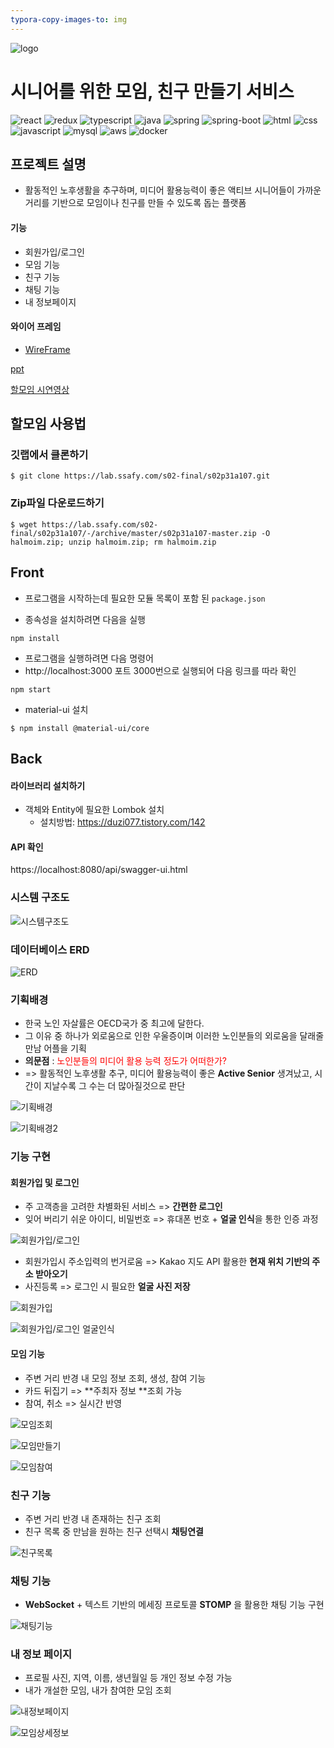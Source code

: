 ```yaml
---
typora-copy-images-to: img
---
```


![logo](./readme/img/logo.jpg)

# 시니어를 위한 모임, 친구 만들기 서비스

![react](https://img.shields.io/badge/react-4.1.2-blue?logo=React)
![redux](https://img.shields.io/badge/redux-7.2.0-blue?logo=redux)
![typescript](https://img.shields.io/badge/typescript-3.7.3-blue?logo=typescript)
![java](https://img.shields.io/badge/java-1.8.0-orange?logo=java)
![spring](https://img.shields.io/badge/spring-4.6.1-yellow?logo=spring)
![spring-boot](https://img.shields.io/badge/springboot-2.3.0-yellow?logo=spring)
![html](https://img.shields.io/badge/html-html5-red?logo=html5)
![css](https://img.shields.io/badge/css-css3-red?logo=css3)
![javascript](https://img.shields.io/badge/javascript-es6-red?logo=jvascript)
![mysql](https://img.shields.io/badge/mysql-8.0.19-yellowgreen?logo=mysql)
![aws](https://img.shields.io/badge/aws%20-ec2-ff69b4?logo=Amazon)
![docker](https://img.shields.io/badge/docker%20-19.03.9-ff69b4?logo=docker)

## 프로젝트 설명

- 활동적인 노후생활을 추구하며, 미디어 활용능력이 좋은 액티브 시니어들이 
  가까운 거리를 기반으로 모임이나 친구를 만들 수 있도록 돕는 플랫폼



#### 기능

- 회원가입/로그인
- 모임 기능
- 친구 기능
- 채팅 기능
- 내 정보페이지



#### 와이어 프레임

- [WireFrame](readme/wireframe.md)



[ppt](발표/할모임발표.pptx)

[할모임 시연영상](https://youtu.be/FEuLBY0edQk)



## 할모임 사용법

### 깃랩에서 클론하기

```
$ git clone https://lab.ssafy.com/s02-final/s02p31a107.git
```

### Zip파일 다운로드하기

```
$ wget https://lab.ssafy.com/s02-final/s02p31a107/-/archive/master/s02p31a107-master.zip -O halmoim.zip; unzip halmoim.zip; rm halmoim.zip
```

## Front 

- 프로그램을 시작하는데 필요한 모듈 목록이 포함 된 `package.json`

- 종속성을 설치하려면 다음을 실행

```
npm install
```

- 프로그램을 실행하려면 다음 명령어
- http://localhost:3000 포트 3000번으로 실행되어 다음 링크를 따라 확인

```
npm start
```

- material-ui 설치

```
$ npm install @material-ui/core
```

## Back

#### 라이브러리 설치하기

- 객체와 Entity에 필요한 Lombok 설치
  - 설치방법: https://duzi077.tistory.com/142

#### API 확인

https://localhost:8080/api/swagger-ui.html



### 시스템 구조도

![시스템구조도](readme/img/architecture.png)

### 데이터베이스 ERD

![ERD](readme/img/erd.png)

### 기획배경

- 한국 노인 자살률은 OECD국가 중 최고에 달한다.
- 그 이유 중 하나가 외로움으로 인한 우울증이며
  이러한 노인분들의 외로움을 달래줄 만남 어플을 기획
- **의문점** : <span style="color:red">노인분들의 미디어 활용 능력 정도가 어떠한가?</span>
- =>  활동적인 노후생활 추구, 미디어 활용능력이 좋은 **Active Senior** 생겨났고, 시간이 지날수록 그 수는 더 많아질것으로 판단

![기획배경](readme/img/plan_background.png)

![기획배경2](readme/img/plan_background2.png)



### 기능 구현

#### 회원가입 및 로그인

- 주 고객층을 고려한 차별화된 서비스 =>  **간편한 로그인**
- 잊어 버리기 쉬운 아이디, 비밀번호 => 휴대폰 번호 + **얼굴 인식**을 통한 인증 과정

![회원가입/로그인](readme/img/member_plan.png)

- 회원가입시 주소입력의 번거로움 => Kakao 지도 API 활용한 **현재 위치 기반의 주소 받아오기**
- 사진등록 => 로그인 시 필요한 **얼굴 사진 저장**

![회원가입](readme/img/register.png)

![회원가입/로그인 얼굴인식](readme/img/face_login.png)



#### 모임 기능

- 주변 거리 반경 내 모임 정보 조회, 생성, 참여 기능
- 카드 뒤집기 => **주최자 정보 **조회 가능
- 참여, 취소 => 실시간 반영

![모임조회](readme/img/moim_select.png)

![모임만들기](readme/img/moim_add.png)

![모임참여](readme/img/moim_join.png)



### 친구 기능

- 주변 거리 반경 내 존재하는 친구 조회
- 친구 목록 중 만남을 원하는 친구 선택시 **채팅연결**

![친구목록](readme/img/friend_list.png)



### 채팅 기능

- **WebSocket** + 텍스트 기반의 메세징 프로토콜 **STOMP** 을 활용한 채팅 기능 구현

![채팅기능](readme/img/chat_list.png)



### 내 정보 페이지

- 프로필 사진, 지역, 이름, 생년월일 등 개인 정보 수정 가능
- 내가 개설한 모임, 내가 참여한 모임 조회

![내정보페이지](readme/img/mypage.png)

![모임상세정보](readme/img/mypage_moim_detail.png)

